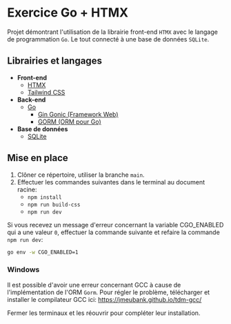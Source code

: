 # Exercice Go + HTMX
Projet démontrant l'utilisation de la librairie front-end `HTMX` avec le langage de programmation `Go`. Le tout connecté à une base de données `SQLite`.

## Librairies et langages
* **Front-end**
  * [HTMX](https://htmx.org/)
  * [Tailwind CSS](https://tailwindcss.com/)
* **Back-end**
  * [Go](https://go.dev/)
    * [Gin Gonic (Framework Web)](https://gin-gonic.com/)
    * [GORM (ORM pour Go)](https://gorm.io/index.html)
* **Base de données**
  * [SQLite](https://www.sqlite.org/index.html)

## Mise en place
1. Clôner ce répertoire, utiliser la branche `main`.
2. Effectuer les commandes suivantes dans le terminal au document racine:
    * `npm install`
    * `npm run build-css`
    * `npm run dev`

Si vous recevez un message d'erreur concernant la variable CGO_ENABLED qui a une valeur `0`, effectuer la commande suivante et refaire la commande `npm run dev`:
```bash
go env -w CGO_ENABLED=1
```

### Windows
Il est possible d'avoir une erreur concernant GCC à cause de l'implémentation de l'ORM `Gorm`. Pour régler le problème, télécharger et installer le compilateur GCC ici: https://jmeubank.github.io/tdm-gcc/

Fermer les terminaux et les réouvrir pour compléter leur installation.